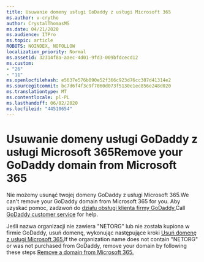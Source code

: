 ```yaml
---
title: Usuwanie domeny usługi GoDaddy z usługi Microsoft 365
ms.author: v-crytho
author: CrystalThomasMS
ms.date: 04/21/2020
ms.audience: ITPro
ms.topic: article
ROBOTS: NOINDEX, NOFOLLOW
localization_priority: Normal
ms.assetid: 32314f8a-aaec-4d01-9fd3-009bfdcecd12
ms.custom:
- "26"
- "11"
ms.openlocfilehash: e5637e576b090e52f366c923d76cc387d41314e2
ms.sourcegitcommit: bc7d6f4f3c9f7060d073f5130e1ec856e248d020
ms.translationtype: MT
ms.contentlocale: pl-PL
ms.lasthandoff: 06/02/2020
ms.locfileid: "44510654"
---
```

# <a name="remove-your-godaddy-domain-from-microsoft-365"></a><span data-ttu-id="76454-102">Usuwanie domeny usługi GoDaddy z usługi Microsoft 365</span><span class="sxs-lookup"><span data-stu-id="76454-102">Remove your GoDaddy domain from Microsoft 365</span></span>

<span data-ttu-id="76454-103">Nie możemy usunąć twojej domeny GoDaddy z usługi Microsoft 365.</span><span class="sxs-lookup"><span data-stu-id="76454-103">We can't remove your GoDaddy domain from Microsoft 365 for you.</span></span> <span data-ttu-id="76454-104">Aby uzyskać pomoc, zadzwoń do [działu obsługi klienta firmy GoDaddy.](https://aka.ms/contact-godaddy)</span><span class="sxs-lookup"><span data-stu-id="76454-104">Call [GoDaddy customer service](https://aka.ms/contact-godaddy) for help.</span></span>
  
<span data-ttu-id="76454-105">Jeśli nazwa organizacji nie zawiera "NETORG" lub nie została kupiona w firmie GoDaddy, usuń domenę, wykonując następujące kroki [Usuń domenę z usługi Microsoft 365.](https://docs.microsoft.com/microsoft-365/admin/get-help-with-domains/remove-a-domain)</span><span class="sxs-lookup"><span data-stu-id="76454-105">If the organization name does not contain "NETORG" or was not purchased from GoDaddy, remove your domain by following these steps [Remove a domain from Microsoft 365.](https://docs.microsoft.com/microsoft-365/admin/get-help-with-domains/remove-a-domain)</span></span>
  